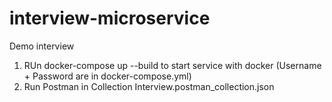 # interview-microservice
Demo interview

1. RUn docker-compose up --build to start service with docker (Username + Password are in docker-compose.yml)
3. Run Postman in Collection Interview.postman_collection.json
